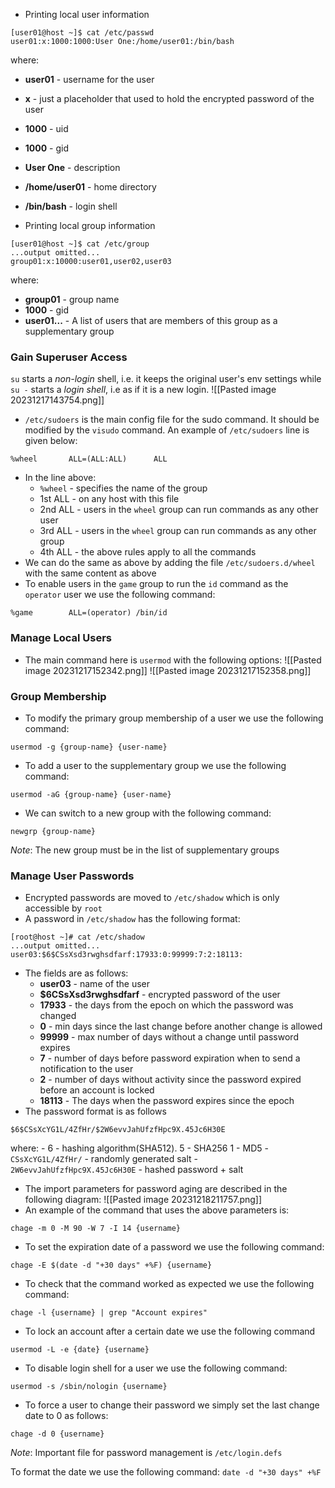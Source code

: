 - Printing local user information
```
[user01@host ~]$ cat /etc/passwd
user01:x:1000:1000:User One:/home/user01:/bin/bash
```
where:
- **user01** - username for the user
- **x** - just a placeholder that used to hold the encrypted password of the user
- **1000** - uid
- **1000** - gid
- **User One** - description
- **/home/user01** - home directory
- **/bin/bash** - login shell

- Printing local group information
```
[user01@host ~]$ cat /etc/group
...output omitted... 
group01:x:10000:user01,user02,user03
```
where:
- **group01** - group name
- **1000** - gid
- **user01...** - A list of users that are members of this group as a supplementary group


### Gain Superuser Access
`su` starts a *non-login* shell, i.e. it keeps the original user's env settings while `su -` starts a *login shell*, i.e as if it is a new login.
![[Pasted image 20231217143754.png]]

- `/etc/sudoers` is the main config file for the sudo command. It should be modified by the `visudo` command. An example of `/etc/sudoers` line is given below:
```
%wheel       ALL=(ALL:ALL)      ALL
```
- In the line above:
	- `%wheel` - specifies the name of the group
	- 1st ALL - on any host with this file
	- 2nd ALL - users in the `wheel` group can run commands as any other user
	- 3rd ALL - users in the `wheel` group can run commands as any other group
	- 4th ALL - the above rules apply to all the commands
- We can do the same as above by adding the file `/etc/sudoers.d/wheel` with the same content as above
- To enable users in the `game` group to run the `id` command as the `operator` user we use the following command:
```
%game        ALL=(operator) /bin/id
```

### Manage Local Users

- The main command here is `usermod` with the following options:
![[Pasted image 20231217152342.png]]
![[Pasted image 20231217152358.png]]


### Group Membership

- To modify the primary group membership of a user we use the following command:
```
usermod -g {group-name} {user-name}
```
- To add a user to the supplementary group we use the following command:
```
usermod -aG {group-name} {user-name}
```
- We can switch to a new group with the following command:
```
newgrp {group-name}
```
*Note*: The new group must be in the list of supplementary groups

### Manage User Passwords
- Encrypted passwords are moved to `/etc/shadow` which is only accessible by `root`
- A password in `/etc/shadow` has the following format:
```
[root@host ~]# cat /etc/shadow  
...output omitted... user03:$6$CSsXsd3rwghsdfarf:17933:0:99999:7:2:18113:
```
- The fields are as follows:
	- **user03** - name of the user
	- **$6CSsXsd3rwghsdfarf** - encrypted password of the user
	- **17933** - the days from the epoch on which the password was changed
	- **0** - min days since the last change before another change is allowed
	- **99999** - max number of days without a change until password expires
	- **7** - number of days before password expiration when to send a notification to the user
	- **2** - number of days without activity since the password expired before an account is locked
	- **18113** - The days when the password expires since the epoch
- The password format is as follows
```
$6$CSsXcYG1L/4ZfHr/$2W6evvJahUfzfHpc9X.45Jc6H30E
```
where:
	- 6 - hashing algorithm(SHA512). 5 - SHA256  1 - MD5
	- `CSsXcYG1L/4ZfHr/` - randomly generated salt
	- `2W6evvJahUfzfHpc9X.45Jc6H30E` - hashed password + salt
- The import parameters for password aging are described in the following diagram:
![[Pasted image 20231218211757.png]]
- An example of the command that uses the above parameters is:
```
chage -m 0 -M 90 -W 7 -I 14 {username}
```
- To set the expiration date of a password we use the following command:
```
chage -E $(date -d "+30 days" +%F) {username}
```
- To check that the command worked as expected we use the following command:
```
chage -l {username} | grep "Account expires"
```
- To lock an account after a certain date we use the following command
```
usermod -L -e {date} {username}
```
- To disable login shell for a user we use the following command:
```
usermod -s /sbin/nologin {username}
```
- To force a user to change their password we simply set the last change date to 0 as follows:
```
chage -d 0 {username}
```

*Note*: Important file for password management is `/etc/login.defs`


To format the date we use the following command:
`date -d "+30 days" +%F`